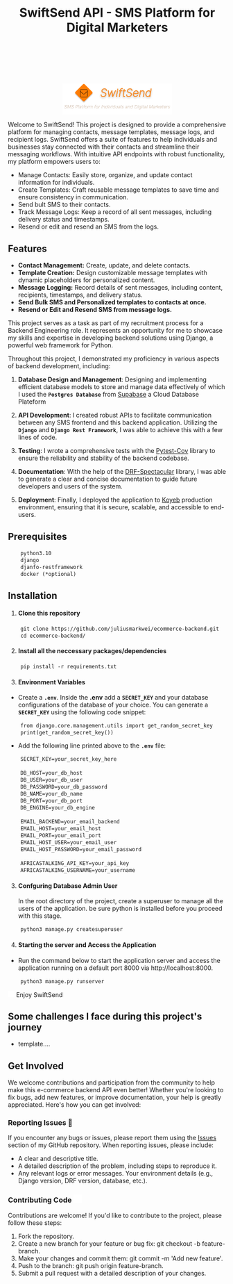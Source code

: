 # <header style="display: flex; justify-content: center; align-items: center;">SwiftSend API - SMS Platform for Digital Marketers</header>

<a href="https://api-swift-send.koyeb.app/" style="display: flex; justify-content: center;">
    <img src="./assets/swiftsend figma.png" alt="swiftsend logo" style="width: 50%;"/>
</a>

Welcome to SwiftSend! This project is designed to provide a comprehensive platform for managing contacts, message templates, message logs, and recipient logs. SwiftSend offers a suite of features to help individuals and businesses stay connected with their contacts and streamline their messaging workflows. With intuitive API endpoints with robust functionality, my platform empowers users to:

-   Manage Contacts: Easily store, organize, and update contact information for individuals.
-   Create Templates: Craft reusable message templates to save time and ensure consistency in communication.
-   Send bult SMS to their contacts.
-   Track Message Logs: Keep a record of all sent messages, including delivery status and timestamps.
-   Resend or edit and resend an SMS from the logs.

## Features

-   **Contact Management:** Create, update, and delete contacts.
-   **Template Creation:** Design customizable message templates with dynamic placeholders for personalized content.
-   **Message Logging:** Record details of sent messages, including content, recipients, timestamps, and delivery status.
-   **Send Bulk SMS and Personalized templates to contacts at once.**
-   **Resend or Edit and Resend SMS from message logs.**

This project serves as a task as part of my recruitment process for a Backend Engineering role. It represents an opportunity for me to showcase my skills and expertise in developing backend solutions using Django, a powerful web framework for Python.

Throughout this project, I demonstrated my proficiency in various aspects of backend development, including:

1. **Database Design and Management**: Designing and implementing efficient database models to store and manage data effectively of which I used the <strong>`Postgres Database`</strong> from <a href="https://supabase.com/database">Supabase</a> a Cloud Database Plateform

2. **API Development**: I created robust APIs to facilitate communication between any SMS frontend and this backend application. Utilizing the <strong>`Django`</strong> and <strong>`Django Rest Framework`</strong>, I was able to achieve this with a few lines of code.

3. **Testing**: I wrote a comprehensive tests with the <a href="https://pypi.org/project/pytest-cov/">Pytest-Cov</a> library to ensure the reliability and stability of the backend codebase.

4. **Documentation**: With the help of the <a href="https://drf-spectacular.readthedocs.io/en/latest/readme.html">DRF-Spectacular</a> library, I was able to generate a clear and concise documentation to guide future developers and users of the system.

5. **Deployment**: Finally, I deployed the application to <a href="https://www.koyeb.com/">Koyeb</a> production environment, ensuring that it is secure, scalable, and accessible to end-users.

## Prerequisites

```
    python3.10
    django
    djanfo-restframework
    docker (*optional)
```

## Installation

1. #### Clone this repository

```
    git clone https://github.com/juliusmarkwei/ecommerce-backend.git
    cd ecommerce-backend/
```

2. #### Install all the neccessary packages/dependencies

```
    pip install -r requirements.txt
```

3. #### Environment Variables

-   Create a <strong>`.env`</strong>. Inside the <strong>.env</strong> add a <strong>`SECRET_KEY`</strong> and your database configurations of the database of your choice. You can generate a <strong>`SECRET_KEY`</strong> using the following code snippet:

```
    from django.core.management.utils import get_random_secret_key
    print(get_random_secret_key())
```

-   Add the following line printed above to the <strong>`.env`</strong> file:

```
    SECRET_KEY=your_secret_key_here

    DB_HOST=your_db_host
    DB_USER=your_db_user
    DB_PASSWORD=your_db_password
    DB_NAME=your_db_name
    DB_PORT=your_db_port
    DB_ENGINE=your_db_engine

    EMAIL_BACKEND=your_email_backend
    EMAIL_HOST=your_email_host
    EMAIL_PORT=your_email_port
    EMAIL_HOST_USER=your_email_user
    EMAIL_HOST_PASSWORD=your_email_password

    AFRICASTALKING_API_KEY=your_api_key
    AFRICASTALKING_USERNAME=your_username
```

3. #### Confguring Database Admin User
    In the root directory of the project, create a superuser to manage all the users of the application. be sure python is installed before you proceed with this stage.

```
    python3 manage.py createsuperuser
```

4. #### Starting the server and Access the Application

-   Run the command below to start the application server and access the application running on a default port 8000 via http://localhost:8000.

```
    python3 manage.py runserver
```

<img src="./assets/play.svg" width=15px heigth=15px> Enjoy SwiftSend

## Some challenges I face during this project's journey

-   template....

## Get Involved

We welcome contributions and participation from the community to help make this e-commerce backend API even better! Whether you're looking to fix bugs, add new features, or improve documentation, your help is greatly appreciated. Here's how you can get involved:

### Reporting Issues 🚩

If you encounter any bugs or issues, please report them using the <a href="https://github.com/juliusmarkwei/swift-send/issues"> Issues</a> section of my GitHub repository. When reporting issues, please include:

-   A clear and descriptive title.
-   A detailed description of the problem, including steps to reproduce it.
-   Any relevant logs or error messages.
    Your environment details (e.g., Django version, DRF version, database, etc.).

### Contributing Code <img src="./assets/collaboration.svg" width="19px" heigth="19px">

Contributions are welcome! If you'd like to contribute to the project, please follow these steps:

1. Fork the repository.
2. Create a new branch for your feature or bug fix: git checkout -b feature-branch.
3. Make your changes and commit them: git commit -m 'Add new feature'.
4. Push to the branch: git push origin feature-branch.
5. Submit a pull request with a detailed description of your changes.
